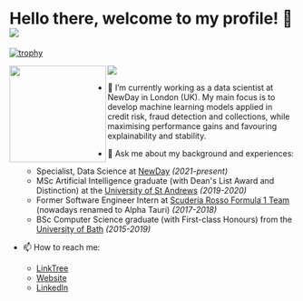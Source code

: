 # Hello there, welcome to my profile! 🖖 ![](https://visitor-badge.glitch.me/badge?page_id=Adamouization)

 
[![trophy](https://github-profile-trophy.vercel.app/?username=Adamouization&column=7&margin-w=10&no-bg=true)](https://github.com/ryo-ma/github-profile-trophy)

<div>
  <img height="170" align="left" src="https://github-readme-stats.vercel.app/api?username=Adamouization&count_private=true&include_all_commits=true&show_icons=true&show_owner=false" />
  <img src="https://github-readme-stats.vercel.app/api/top-langs/?username=Adamouization&layout=compact" />
</div>

- 🔭 I’m currently working as a data scientist at NewDay in London (UK). My main focus is to develop machine learning models applied in credit risk, fraud detection and collections, while maximising performance gains and favouring explainability and stability.

- 💬 Ask me about my background and experiences:
  - Specialist, Data Science at [NewDay](https://www.newday.co.uk/) _(2021-present)_
  - MSc Artificial Intelligence graduate (with Dean's List Award and Distinction) at the [University of St Andrews](https://www.st-andrews.ac.uk/) _(2019-2020)_
  - Former Software Engineer Intern at [Scuderia Rosso Formula 1 Team](https://scuderia.alphatauri.com/en/) (nowadays renamed to Alpha Tauri) _(2017-2018)_
  - BSc Computer Science graduate (with First-class Honours) from the [University of Bath](https://www.bath.ac.uk/) _(2015-2019)_
  
- 📫 How to reach me:
  - [LinkTree](https://linktr.ee/adamouization)
  - [Website](http://www.adam.jaamour.com/)
  - [LinkedIn](https://www.linkedin.com/in/adamjaamour/)
  

<!--
<a href="https://stackexchange.com/users/7368221">
<img src="https://stackexchange.com/users/flair/7368221.png" width="208" height="58" alt="profile for Adam Jaamour on Stack Exchange, a network of free, community-driven Q&amp;A sites" title="profile for Adam Jaamour on Stack Exchange, a network of free, community-driven Q&amp;A sites">
</a>
<a href="https://www.linkedin.com/in/adamjaamour/"><img src="https://i.postimg.cc/02G7J2fV/Screenshot-2020-07-18-at-12-05-18.png" width="300"></a>
-->

<!--
**Adamouization/Adamouization** is a ✨ _special_ ✨ repository because its `README.md` (this file) appears on your GitHub profile.

Here are some ideas to get you started:

- 🔭 I’m currently working on ...
- 🌱 I’m currently learning ...
- 👯 I’m looking to collaborate on ...
- 🤔 I’m looking for help with ...
- 💬 Ask me about ...
- 📫 How to reach me: ...
- 😄 Pronouns: ...
- ⚡ Fun fact: ...
-->
